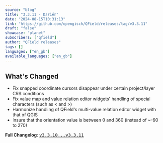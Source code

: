 ```yaml
---
source: "blog"
title: "3.3.11 - Darién"
date: "2024-08-15T10:31:13"
link: "https://github.com/opengisch/QField/releases/tag/v3.3.11"
draft: "false"
showcase: "planet"
subscribers: ["qfield"]
author: "QField releases"
tags: []
languages: ["en_gb"]
available_languages: ["en_gb"]
---
```


<h2>What's Changed</h2>
<ul>
<li>Fix snapped coordinate cursors disappear under certain project/layer CRS conditions</li>
<li>Fix value map and value relation editor widgets' handling of special characters (such as &lt; and &gt;)</li>
<li>Harmonize handling of QField's multi-value relation editor widget with that of QGIS</li>
<li>Insure that the orientation value is between 0 and 360 (instead of ~-90 to 270)</li>
</ul>
<p><strong>Full Changelog</strong>: <a class="commit-link" href="https://github.com/opengisch/QField/compare/v3.3.10...v3.3.11"><tt>v3.3.10...v3.3.11</tt></a></p>
